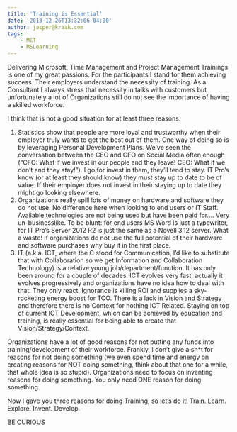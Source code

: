 ```yaml
---
title: 'Training is Essential'
date: '2013-12-26T13:32:06-04:00'
author: jasper@kraak.com
tags:
    - MCT
    - MSLearning
---
```


Delivering Microsoft, Time Management and Project Management Trainings is one of my great passions. For the participants I stand for them achieving success. Their employers understand the necessity of training. As a Consultant I always stress that necessity in talks with customers but unfortunately a lot of Organizations still do not see the importance of having a skilled workforce.

I think that is not a good situation for at least three reasons.

1. Statistics show that people are more loyal and trustworthy when their employer truly wants to get the best out of them. One way of doing so is by leveraging Personal Development Plans. We’ve seen the conversation between the CEO and CFO on Social Media often enough (“CFO: What if we invest in our people and they leave! CEO: What if we don’t and they stay!”). I go for invest in them, they’ll tend to stay. IT Pro’s know (or at least they should know) they must stay up to date to be of value. If their employer does not invest in their staying up to date they might go looking elsewhere.
2. Organizations really spill lots of money on hardware and software they do not use. No difference here when looking to end users or IT Staff. Available technologies are not being used but have been paid for…. Very un-businesslike. To be blunt: for end users MS Word is just a typewriter, for IT Pro’s Server 2012 R2 is just the same as a Novell 3.12 server. What a waste! If organizations do not use the full potential of their hardware and software purchases why buy it in the first place.
3. IT (a.k.a. ICT, where the C stood for Communication, I’d like to substitute that with Collaboration so we get Information and Collaboration Technology) is a relative young job/department/function. It has only been around for a couple of decades. ICT evolves very fast, actually it evolves progressively and organizations have no idea how to deal with that. They only react. Ignorance is killing ROI and supplies a sky-rocketing energy boost for TCO. There is a lack in Vision and Strategy and therefore there is no Context for nothing ICT Related. Staying on top of current ICT Development, which can be achieved by education and training, is really essential for being able to create that Vision/Strategy/Context.

Organizations have a lot of good reasons for not putting any funds into training/development of their workforce. Frankly, I don’t give a sh\*t for reasons for not doing something (we even spend time and energy on creating reasons for NOT doing something, think about that one for a while, that whole idea is so stupid). Organizations need to focus on inventing reasons for doing something. You only need ONE reason for doing something.

Now I gave you three reasons for doing Training, so let’s do it! Train. Learn. Explore. Invent. Develop.

BE CURIOUS
